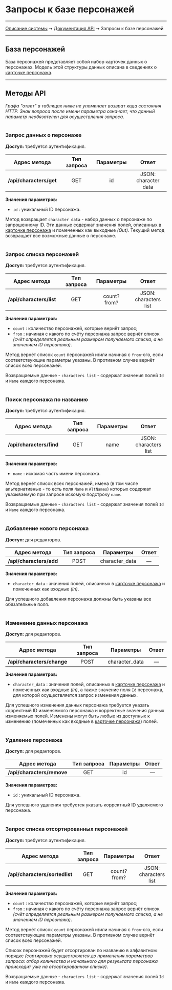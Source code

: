 # Запросы к базе персонажей

----
[Описание системы](../index.md) ➞ [Документация API](index.md) ➞ Запросы к базе персонажей

----

## База персонажей

База персонажей представляет собой набор карточек данных о персонажах. Модель этой структуры данных описана в сведениях о [карточке персонажа](../datadoc/char_card.md).

----

## Методы API

*Графа "ответ" в таблицах ниже не упоминает возврат кода состояния HTTP.*
*Знак вопроса после имени параметра означает, что данный параметр необязателен для осуществления запроса.*
<br/><br/>

### Запрос данных о персонаже

**Доступ:** требуется аутентификация.

|	Адрес метода				|	Тип запроса			|	Параметры			| Ответ
|	:----:						|	:----:				|	:----:				| :----:
| **/api/characters/get**		|	GET					| id					| JSON:<br/>character data

**Значения параметров:**
* `id` : уникальный ID персонажа.

Метод возвращает `character data` - набор данных о персонаже по запрошенному ID. Эти данные содержат значения полей, описанных в [карточке персонажа](../datadoc/char_card.md) и помеченных как выходные *(Out)*. Текущий метод возвращает все возможные данные о персонаже.
<br/><br/>

### Запрос списка персонажей

**Доступ:** требуется аутентификация.

|	Адрес метода				|	Тип запроса			|	Параметры			| Ответ
|	:----:						|	:----:				|	:----:				| :----:
| **/api/characters/list**		|	GET					| count?<br/>from?		| JSON:<br/>characters list

**Значения параметров:**
* `count` : количество персонажей, которые вернёт запрос;
* `from` : начиная с какого по счёту персонажа запрос вернёт список *(счёт определяется реальным размером получаемого списка, а не значением ID персонажа)*.

Метод вернёт список `count` персонажей и/или начиная с `from`-ого, если соответствующие параметры указаны. В противном случае вернёт список всех персонажей.

Возвращаемые данные - `characters list` - содержат значения полей `Id` и `Name` каждого персонажа.
<br/><br/>

### Поиск персонажа по названию

**Доступ:** требуется аутентификация.

|	Адрес метода				|	Тип запроса			|	Параметры			| Ответ
|	:----:						|	:----:				|	:----:				| :----:
| **/api/characters/find**		|	GET					| name					| JSON:<br/>characters list

**Значения параметров:**
* `name` : искомая часть имени персонажа.

Метод вернёт список всех персонажей, имена (в том числе альтернативные - то есть поля `Name` и `AltNames`) которых содержат указываемую при запросе искомую подстроку `name`.

Возвращаемые данные - `characters list` - содержат значения полей `Id` и `Name` каждого персонажа.
<br/><br/>

### Добавление нового персонажа

**Доступ:** для редакторов.

|	Адрес метода				|	Тип запроса			|	Параметры			| Ответ
|	:----:						|	:----:				|	:----:				| :----:
| **/api/characters/add**		|	POST				| character_data		| —

**Значения параметров:**
* `character_data` : значения полей, описанных в [карточке персонажа](../datadoc/char_card.md) и помеченных как входные *(In)*.

Для успешного добавления персонажа должны быть указаны все обязательные поля.
<br/><br/>

### Изменение данных персонажа

**Доступ:** для редакторов.

|	Адрес метода				|	Тип запроса			|	Параметры			| Ответ
|	:----:						|	:----:				|	:----:				| :----:
| **/api/characters/change**	|	POST				| character_data		| —

**Значения параметров:**
* `character_data` : значения полей, описанных в [карточке персонажа](../datadoc/char_card.md) и помеченных как входные *(In)*, а также значение поля `Id` персонажа, для которой осуществляется запрос изменения данных.

Для успешного изменения данных персонажа требуется указать корректный ID изменяемого персонажа и корректные значения данных изменяемых полей. Изменены могут быть любые из доступных к изменению (помеченных как входные в [карточке персонажа](../datadoc/char_card.md)) полей.
<br/><br/>

### Удаление персонажа

**Доступ:** для редакторов.

|	Адрес метода				|	Тип запроса			|	Параметры			| Ответ
|	:----:						|	:----:				|	:----:				| :----:
| **/api/characters/remove**	|	GET					| id					| —

**Значения параметров:**
* `id` : уникальный ID персонажа.

Для успешного удаления требуется указать корректный ID удаляемого персонажа.
<br/><br/>

### Запрос списка отсортированных персонажей

**Доступ:** требуется аутентификация.

|	Адрес метода				|	Тип запроса			|	Параметры			| Ответ
|	:----:						|	:----:				|	:----:				| :----:
| **/api/characters/sortedlist**|	GET					| count?<br/>from?		| JSON:<br/>characters list

**Значения параметров:**
* `count` : количество персонажей, которые вернёт запрос;
* `from` : начиная с какого по счёту персонажа запрос вернёт список *(счёт определяется реальным размером получаемого списка, а не значением ID персонажа)*.

Метод вернёт список `count` персонажей и/или начиная с `from`-ого, если соответствующие параметры указаны. В противном случае вернёт список всех персонажей.

Список персонажей будет отсортирован по названию в алфавитном порядке *(сортировка осуществляется до применения параметров запроса: отбор количества и начального для результата персонажа происходит уже на отсортированном списке)*.

Возвращаемые данные - `characters list` - содержат значения полей `Id` и `Name` каждого персонажа.
<br/><br/>
